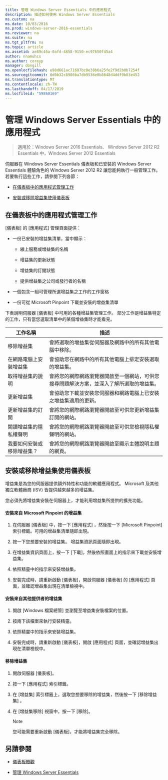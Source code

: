 ```yaml
---
title: 管理 Windows Server Essentials 中的應用程式
description: 描述如何使用 Windows Server Essentials
ms.custom: na
ms.date: 10/03/2016
ms.prod: windows-server-2016-essentials
ms.reviewer: na
ms.suite: na
ms.tgt_pltfrm: na
ms.topic: article
ms.assetid: ae89c46a-0afd-4858-9150-ec97650f45a4
author: nnamuhcs
ms.author: coreyp
manager: dongill
ms.openlocfilehash: e98d661ac71697bc0e38b6a25fe2f9d2b0b7254f
ms.sourcegitcommit: 0d0b32c8986ba7db9536e0b8648d4ddf9b03e452
ms.translationtype: MT
ms.contentlocale: zh-TW
ms.lasthandoff: 04/17/2019
ms.locfileid: "59860169"
---
```

# <a name="manage-applications-in-windows-server-essentials"></a>管理 Windows Server Essentials 中的應用程式

>適用於：Windows Server 2016 Essentials、 Windows Server 2012 R2 Essentials 中，Windows Server 2012 Essentials
 
 伺服器在 Windows Server Essentials 儀表板和已安裝的 Windows Server Essentials 體驗角色的 Windows Server 2012 R2 讓您能夠執行一般管理工作。 若要執行這些工作，請參閱下列各節：  
  
-   [在儀表板中的應用程式管理工作](Manage-Applications-in-Windows-Server-Essentials.md#BKMK_1)  
  
-   [安裝或移除增益集使用儀表板](Manage-Applications-in-Windows-Server-Essentials.md#BKMK_2)  
  
##  <a name="BKMK_1"></a> 在儀表板中的應用程式管理工作  
 [儀表板] 的 [應用程式]  管理頁面提供：  
  
-   一份已安裝的增益集清單，當中顯示：  
  
    -   線上服務或增益集的名稱  
  
    -   增益集的更新狀態  
  
    -   增益集的訂閱狀態  
  
    -   提供增益集之公司或發行者的名稱  
  
-   一個包含一組可管理所選增益集之工作的工作窗格  
  
-   一份可從 Microsoft Pinpoint 下載並安裝的增益集清單  
  
 下表說明伺服器 [儀表板] 中可用的各種增益集管理工作。 部分工作是增益集特定的工作，只有當您選取清單中的某個增益集時才能看見。  
  
|工作名稱|描述|  
|---------------|-----------------|  
|移除增益集|會將選取的增益集從伺服器及網路中的所有其他電腦中移除。|  
|在網路電腦上安裝增益集|會協助您在網路中的所有其他電腦上排定安裝選取的增益集。|  
|取得增益集的說明|會將您的網際網路瀏覽器開啟至一個網站，可供您搜尋問題解決方案，並深入了解所選取的增益集。|  
|更新增益集|會協助您下載並安裝您伺服器和網路電腦上已安裝之增益集適用的更新。|  
|更新增益集的訂閱|會將您的網際網路瀏覽器開啟至可供您更新增益集訂閱的網站。|  
|閱讀增益集的隱私權聲明|會將您的網際網路瀏覽器開啟至可供您檢視隱私權聲明的網站。|  
|我要如何安裝或移除增益集？|會將您的網際網路瀏覽器開啟至顯示主體說明主題的網頁。|  
  
##  <a name="BKMK_2"></a> 安裝或移除增益集使用儀表板  
 增益集是為您的伺服器提供額外特性和功能的軟體應用程式。 Microsoft 及其他獨立軟體廠商 (ISV) 皆提供越來越多的增益集。  
  
 您必須先將增益集安裝在伺服器上，才能利用增益集所提供的擴充功能。  
  
#### <a name="to-install-an-add-in-from-microsoft-pinpoint"></a>安裝來自 Microsoft Pinpoint 的增益集  
  
1.  在伺服器 [儀表板] 中，按一下 [應用程式] ，然後按一下 [Microsoft Pinpoint]  索引標籤。可用的增益集清單隨即出現。  
  
2.  按一下您想要安裝的增益集。 增益集資訊頁面隨即出現。  
  
3.  在增益集資訊頁面上，按一下 [下載]，然後依照畫面上的指示來下載並安裝增益集。  
  
4.  依照精靈中的指示來安裝增益集。  
  
5.  安裝完成時，請重新啟動 [儀表板]，開啟伺服器 [儀表板] 的 [應用程式]  頁面，並確認增益集出現在清單檢視中。  
  
#### <a name="to-install-an-add-in-from-another-provider"></a>安裝來自其他提供者的增益集  
  
1.  開啟 [Windows 檔案總管] 並瀏覽至增益集安裝檔案的位置。  
  
2.  按兩下該檔案來執行安裝精靈。  
  
3.  依照精靈中的指示來安裝增益集。  
  
4.  安裝完成時，請重新啟動 [儀表板]，開啟 [應用程式]  頁面，並確認增益集出現在清單檢視中。  
  
#### <a name="to-remove-an-add-in"></a>移除增益集  
  
1.  開啟伺服器 [儀表板]。  
  
2.  按一下 [應用程式] 索引標籤。  
  
3.  在 [增益集]  索引標籤上，選取您想要移除的增益集，然後按一下 [移除增益集] 。  
  
4.  在 [增益集移除] 視窗中，按一下 [移除]。  
  
    > [!NOTE]
    >  您可能需要重新啟動 [儀表板]，才能將增益集完全移除。  
  
## <a name="see-also"></a>另請參閱  
  
-   [儀表板概觀](Overview-of-the-Dashboard-in-Windows-Server-Essentials.md)  
  
-   [管理 Windows Server Essentials](Manage-Windows-Server-Essentials.md)
